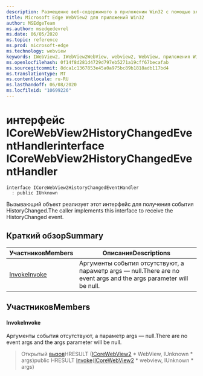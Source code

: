 ```yaml
---
description: Размещение веб-содержимого в приложении Win32 с помощью элемента управления Microsoft Edge WebView2
title: Microsoft Edge WebView2 для приложений Win32
author: MSEdgeTeam
ms.author: msedgedevrel
ms.date: 06/05/2020
ms.topic: reference
ms.prod: microsoft-edge
ms.technology: webview
keywords: IWebView2, IWebView2WebView, webview2, WebView, приложения Win32, Win32, EDGE, ICoreWebView2, ICoreWebView2Controller, элемент управления "веб-браузер", HTML Edge
ms.openlocfilehash: 0f14f8d281d4729d797eb5271a19cff67becafab
ms.sourcegitcommit: 8dca1c1367853e45a0a975bc89b1818adb117bd4
ms.translationtype: MT
ms.contentlocale: ru-RU
ms.lasthandoff: 06/08/2020
ms.locfileid: "10699226"
---
```

# <span data-ttu-id="7e1cc-104">интерфейс ICoreWebView2HistoryChangedEventHandler</span><span class="sxs-lookup"><span data-stu-id="7e1cc-104">interface ICoreWebView2HistoryChangedEventHandler</span></span> 

```
interface ICoreWebView2HistoryChangedEventHandler
  : public IUnknown
```

<span data-ttu-id="7e1cc-105">Вызывающий объект реализует этот интерфейс для получения события HistoryChanged.</span><span class="sxs-lookup"><span data-stu-id="7e1cc-105">The caller implements this interface to receive the HistoryChanged event.</span></span>

## <span data-ttu-id="7e1cc-106">Краткий обзор</span><span class="sxs-lookup"><span data-stu-id="7e1cc-106">Summary</span></span>

 <span data-ttu-id="7e1cc-107">Участников</span><span class="sxs-lookup"><span data-stu-id="7e1cc-107">Members</span></span>                        | <span data-ttu-id="7e1cc-108">Описания</span><span class="sxs-lookup"><span data-stu-id="7e1cc-108">Descriptions</span></span>
--------------------------------|---------------------------------------------
[<span data-ttu-id="7e1cc-109">Invoke</span><span class="sxs-lookup"><span data-stu-id="7e1cc-109">Invoke</span></span>](#invoke) | <span data-ttu-id="7e1cc-110">Аргументы события отсутствуют, а параметр args — null.</span><span class="sxs-lookup"><span data-stu-id="7e1cc-110">There are no event args and the args parameter will be null.</span></span>

## <span data-ttu-id="7e1cc-111">Участников</span><span class="sxs-lookup"><span data-stu-id="7e1cc-111">Members</span></span>

#### <span data-ttu-id="7e1cc-112">Invoke</span><span class="sxs-lookup"><span data-stu-id="7e1cc-112">Invoke</span></span> 

<span data-ttu-id="7e1cc-113">Аргументы события отсутствуют, а параметр args — null.</span><span class="sxs-lookup"><span data-stu-id="7e1cc-113">There are no event args and the args parameter will be null.</span></span>

> <span data-ttu-id="7e1cc-114">Открытый [вызов](#invoke)HRESULT ([ICoreWebView2](icorewebview2.md) \* WebView, IUnknown \* args)</span><span class="sxs-lookup"><span data-stu-id="7e1cc-114">public HRESULT [Invoke](#invoke)([ICoreWebView2](icorewebview2.md) \* webview, IUnknown \* args)</span></span>

